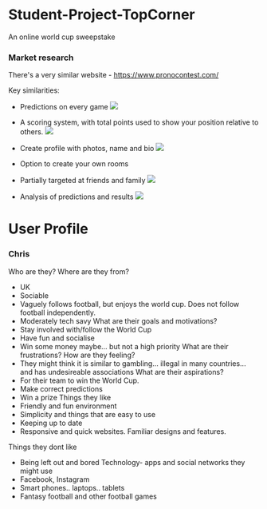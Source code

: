 # Student-Project-TopCorner
An online world cup sweepstake


### Market research
There's a very similar website - https://www.pronocontest.com/

Key similarities:
* Predictions on every game
![](https://i.imgur.com/E6dFbYy.png)

* A scoring system, with total points used to show your position relative to others.
![](https://i.imgur.com/b8ouoZN.png)
* Create profile with photos, name and bio
![](https://i.imgur.com/qqhiHsZ.png)
* Option to create your own rooms

* Partially targeted at friends and family
![](https://i.imgur.com/UPhYnVU.jpg)
* Analysis of predictions and results
![](https://i.imgur.com/dDPsJYb.png)





# User Profile
### Chris
Who are they? Where are they from?
* UK
* Sociable
* Vaguely follows football, but enjoys the world cup. Does not follow football independently.
* Moderately tech savy
What are their goals and motivations?
* Stay involved with/follow the World Cup
* Have fun and socialise
* Win some money maybe... but not a high priority
What are their frustrations? How are they feeling?
* They might think it is similar to gambling... illegal in many countries... and has undesireable associations
What are their aspirations?
* For their team to win the World Cup. 
* Make correct predictions
* Win a prize
Things they like
* Friendly and fun environment 
* Simplicity and things that are easy to use
* Keeping up to date
* Responsive and quick websites. Familiar designs and features.

Things they dont like
* Being left out and bored
Technology- apps and social networks they might use
* Facebook, Instagram
* Smart phones.. laptops.. tablets
* Fantasy football and other football games






